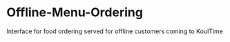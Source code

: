 # Offline-Menu-Ordering
Interface for food ordering served for offline customers coming to KoulTime
